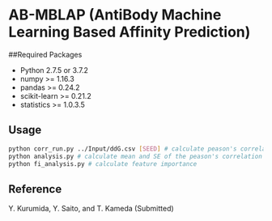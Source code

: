 #         AB-MBLAP (AntiBody Machine Learning Based Affinity Prediction)  







##Required Packages

- Python 2.7.5 or 3.7.2
- numpy >= 1.16.3
- pandas >= 0.24.2
- scikit-learn >= 0.21.2
- statistics >= 1.0.3.5



## Usage

```bash
python corr_run.py ../Input/ddG.csv [SEED] # calculate peason's correlation each seed
python analysis.py # calculate mean and SE of the peason's correlation
python fi_analysis.py # calculate feature importance
```



## Reference

Y. Kurumida, Y. Saito, and T. Kameda (Submitted)
